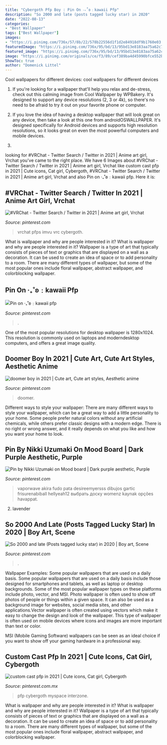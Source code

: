 ```yaml
---
title: "Cybergoth Pfp Boy : Pin On ‧₊˚ʚ﹕kawaii Pfp"
description: "So 2000 and late (posts tagged lucky star) in 2020"
date: "2022-08-13"
categories:
- "Best Wallpaper"
tags: ["Best Wallpaper"]
images:
- "https://i.pinimg.com/736x/57/8b/22/578b22556d1f1d2e84918df9b1760e03.jpg"
featuredImage: "https://i.pinimg.com/736x/95/bd/13/95bd13e8183aa75a62c725511024493f.jpg"
featured_image: "https://i.pinimg.com/736x/95/bd/13/95bd13e8183aa75a62c725511024493f.jpg"
image: "https://i.pinimg.com/originals/ce/f3/89/cef389ba4d45990bfce552bdf1e17d14.png"
ShowToc: true
author: "Domenick Littel"
---
```



Cool wallpapers for different devices:
cool wallpapers for different devices 

1. If you're looking for a wallpaper that'll help you relax and de-stress, check out this calming image from Cool Wallpaper by WPBakery. It's designed to support any device resolutions (2, 3 or 4k), so there's no need to be afraid to try it out on your favorite phone or computer.

2. If you love the idea of having a desktop wallpaper that will look great on any device, then take a look at this one from androidOSWALLPAPER. It's designed specifically for Android devices and supports high resolution resolutions, so it looks great on even the most powerful computers and mobile devices.

3.

	

		
looking for #VRChat - Twitter Search / Twitter in 2021 | Anime art girl, Vrchat you've came to the right place. We have 6 Images about #VRChat - Twitter Search / Twitter in 2021 | Anime art girl, Vrchat like custom cast pfp in 2021 | Cute icons, Cat girl, Cybergoth, #VRChat - Twitter Search / Twitter in 2021 | Anime art girl, Vrchat and also Pin on ‧₊˚ʚ﹕kawaii pfp. Here it is:
		
    
## #VRChat - Twitter Search / Twitter In 2021 | Anime Art Girl, Vrchat

<img loading=lazy src="https://i.pinimg.com/originals/ce/f3/89/cef389ba4d45990bfce552bdf1e17d14.png" onerror="this.onerror=null;this.src='https://tse4.mm.bing.net/th?id=OIP.RZst25UHd3mGrD70Ti_s7QHaIf&amp;pid=15.1';" alt="#VRChat - Twitter Search / Twitter in 2021 | Anime art girl, Vrchat">

_Source: pinterest.com_

>vrchat pfps imvu vrc cybergoth. 

	

What is wallpaper and why are people interested in it?
What is wallpaper and why are people interested in it?
Wallpaper is a type of art that typically consists of pieces of text or graphics that are displayed on a wall as a decoration. It can be used to create an idea of space or to add personality to a room. There are many different types of wallpaper, but some of the most popular ones include floral wallpaper, abstract wallpaper, and colorblocking wallpaper.

    
## Pin On ‧₊˚ʚ﹕kawaii Pfp

<img loading=lazy src="https://i.pinimg.com/736x/57/8b/22/578b22556d1f1d2e84918df9b1760e03.jpg" onerror="this.onerror=null;this.src='https://tse4.mm.bing.net/th?id=OIP.NCUndt5rmXIoKV1OJRwu-gHaHa&amp;pid=15.1';" alt="Pin on ‧₊˚ʚ﹕kawaii pfp">

_Source: pinterest.com_

>. 

	

One of the most popular resolutions for desktop wallpaper is 1280x1024. This resolution is commonly used on laptops and moderndesktop computers, and offers a great image quality.

    
## Doomer Boy In 2021 | Cute Art, Cute Art Styles, Aesthetic Anime

<img loading=lazy src="https://i.pinimg.com/736x/14/43/4c/14434c466464321a961c6cedbac1eab4.jpg" onerror="this.onerror=null;this.src='https://tse2.mm.bing.net/th?id=OIP.PyvSWGtK8Uo3NxSOQ1aoOQHaHY&amp;pid=15.1';" alt="doomer boy in 2021 | Cute art, Cute art styles, Aesthetic anime">

_Source: pinterest.com_

>doomer. 

	

Different ways to style your wallpaper:
There are many different ways to style your wallpaper, which can be a great way to add a little personality to your home. Some people prefer natural colors without any artificial chemicals, while others prefer classic designs with a modern edge. There is no right or wrong answer, and it really depends on what you like and how you want your home to look.

    
## Pin By Nikki Uzumaki On Mood Board | Dark Purple Aesthetic, Purple

<img loading=lazy src="https://i.pinimg.com/736x/c1/b4/2b/c1b42b23065318fdd85f57cb7256b8c2.jpg" onerror="this.onerror=null;this.src='https://tse2.mm.bing.net/th?id=OIP.uW8fr7Fz8WkWbMdKSZmIhQHaHa&amp;pid=15.1';" alt="Pin by Nikki Uzumaki on Mood board | Dark purple aesthetic, Purple">

_Source: pinterest.com_

>vaporwave akira fudo pata desireemyersss dibujos gartic frisurenabiball hellyeah12 выбрать доску womenz kaynak opções havappat. 

	

2. lavender 

    
## So 2000 And Late (Posts Tagged Lucky Star) In 2020 | Boy Art, Scene

<img loading=lazy src="https://i.pinimg.com/736x/8e/0a/59/8e0a590a63adccc1230eb7e6beca834f.jpg" onerror="this.onerror=null;this.src='https://tse1.mm.bing.net/th?id=OIP.viYpZ9IvMU70alvlneQRsQAAAA&amp;pid=15.1';" alt="So 2000 and late (Posts tagged lucky star) in 2020 | Boy art, Scene">

_Source: pinterest.com_

>. 

	

Wallpaper Examples: Some popular wallpapers that are used on a daily basis.
Some popular wallpapers that are used on a daily basis include those designed for smartphones and tablets, as well as laptop or desktop backgrounds. Some of the most popular wallpaper types on these platforms include photo, vector, and MSI. 
Photo wallpaper is often used to show off photos of people or things within a given space. It can also be used as a background image for websites, social media sites, and other applications.Vector wallpaper is often created using vectors which make it easy to change the design and look of the wallpaper. This type of wallpaper is often used on mobile devices where icons and images are more important than text or color. 

MSI (Mobile Gaming Software) wallpapers can be seen as an ideal choice if you want to show off your gaming hardware in a professional way.

    
## Custom Cast Pfp In 2021 | Cute Icons, Cat Girl, Cybergoth

<img loading=lazy src="https://i.pinimg.com/736x/95/bd/13/95bd13e8183aa75a62c725511024493f.jpg" onerror="this.onerror=null;this.src='https://tse2.mm.bing.net/th?id=OIP.chdPY2rd2VgLxhgsDqucYAHaHx&amp;pid=15.1';" alt="custom cast pfp in 2021 | Cute icons, Cat girl, Cybergoth">

_Source: pinterest.com.mx_

>pfp cybergoth myspace interzone. 

	

What is wallpaper and why are people interested in it?
What is wallpaper and why are people interested in it?
Wallpaper is a type of art that typically consists of pieces of text or graphics that are displayed on a wall as a decoration. It can be used to create an idea of space or to add personality to a room. There are many different types of wallpaper, but some of the most popular ones include floral wallpaper, abstract wallpaper, and colorblocking wallpaper.

